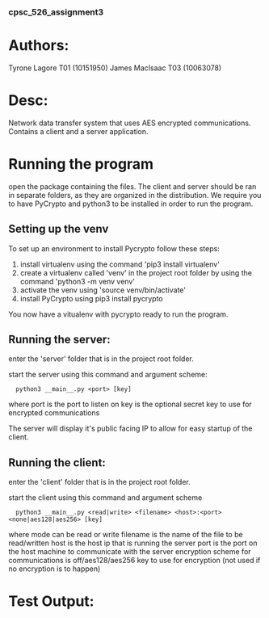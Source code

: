 ### cpsc_526_assignment3

# Authors:
Tyrone Lagore T01 (10151950) James MacIsaac T03 (10063078)

# Desc:
Network data transfer system that uses AES encrypted communications. Contains a client and a server application.

# Running the program
open the package containing the files.
The client and server should be ran in separate folders, as they are organized in the distribution.
We require you to have PyCrypto and python3 to be installed in order to run the program.

## Setting up the venv

To set up an environment to install Pycrypto follow these steps:
   1) install virtualenv using the command
      	      	'pip3 install virtualenv'
   2) create a virtualenv called 'venv' in the project root folder by using the command
      	        'python3 -m venv venv'
   3) activate the venv using
      	        'source venv/bin/activate'
   4) install PyCrypto using
      	        pip3 install pycrypto

You now have a vitualenv with pycrypto ready to run the program.

## Running the server:

enter the 'server' folder that is in the project root folder.

start the server using this command and argument scheme:

      python3 __main__.py <port> [key]

where
      port is the port to listen on
      key is the optional secret key to use for encrypted communications

The server will display it's public facing IP to allow for easy startup of the client.

## Running the client:

enter the 'client' folder that is in the project root folder.

start the client using this command and argument scheme

      python3 __main__.py <read|write> <filename> <host>:<port> <none|aes128|aes256> [key]

where
      mode can be read or write
      filename is the name of the file to be read/written
      host is the host ip that is running the server
      port is the port on the host machine to communicate with the server
      encryption scheme for communications is off/aes128/aes256
      key to use for encryption (not used if no encryption is to happen)

# Test Output:
